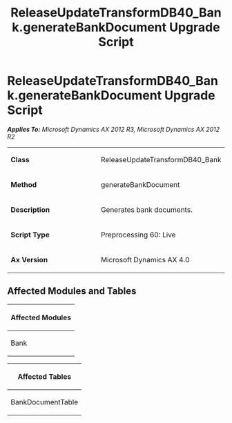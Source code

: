 ﻿---
title: ReleaseUpdateTransformDB40_Bank.generateBankDocument Upgrade Script
TOCTitle: ReleaseUpdateTransformDB40_Bank.generateBankDocument Upgrade Script
ms:assetid: 5328dbb9-dc7c-2fac-c119-584cf6d8dab0
ms:mtpsurl: https://msdn.microsoft.com/en-us/library/JJ736112(v=AX.60)
ms:contentKeyID: 49708288
ms.date: 05/18/2015
mtps_version: v=AX.60
---

# ReleaseUpdateTransformDB40\_Bank.generateBankDocument Upgrade Script 


_**Applies To:** Microsoft Dynamics AX 2012 R3, Microsoft Dynamics AX 2012 R2_

<table>
<colgroup>
<col style="width: 50%" />
<col style="width: 50%" />
</colgroup>
<tbody>
<tr class="odd">
<td><p><strong>Class</strong></p></td>
<td><p>ReleaseUpdateTransformDB40_Bank</p></td>
</tr>
<tr class="even">
<td><p><strong>Method</strong></p></td>
<td><p>generateBankDocument</p></td>
</tr>
<tr class="odd">
<td><p><strong>Description</strong></p></td>
<td><p>Generates bank documents.</p></td>
</tr>
<tr class="even">
<td><p><strong>Script Type</strong></p></td>
<td><p>Preprocessing 60: Live</p></td>
</tr>
<tr class="odd">
<td><p><strong>Ax Version</strong></p></td>
<td><p>Microsoft Dynamics AX 4.0</p></td>
</tr>
</tbody>
</table>


## Affected Modules and Tables

<table>
<colgroup>
<col style="width: 100%" />
</colgroup>
<thead>
<tr class="header">
<th><p>Affected Modules</p></th>
</tr>
</thead>
<tbody>
<tr class="odd">
<td><p>Bank</p></td>
</tr>
</tbody>
</table>


<table>
<colgroup>
<col style="width: 100%" />
</colgroup>
<thead>
<tr class="header">
<th><p>Affected Tables</p></th>
</tr>
</thead>
<tbody>
<tr class="odd">
<td><p>BankDocumentTable</p></td>
</tr>
</tbody>
</table>

  


